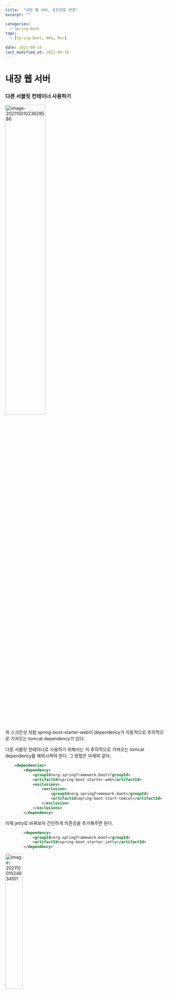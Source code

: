 ```yaml
---
title:  "내장 웹 서버, 포트번호 변경"
excerpt: ""

categories:
  - Spring-Boot
tags:
  - [Spring-Boot, Web, Mvc]
 
date: 2021-09-16
last_modified_at: 2021-09-16
---
```




# 내장 웹 서버





### 다른 서블릿 컨테이너 사용하기



<img src="/assets/images/image-20211001023628586.png" alt="image-20211001023628586" style="width:50%;" />



위 스크린샷 처럼 spring-boot-starter-web이 dependency가 자동적으로 추의적으로 가져오는 tomcat dependency가 있다.

다른 서블릿 컨테이너로 사용하기 위해서는 저 추의적으로 가져오는 tomcat dependency를 예외시켜야 한다. 그 방법은 아래와 같다.



```xml
    <dependencies>
        <dependency>
            <groupId>org.springframework.boot</groupId>
            <artifactId>spring-boot-starter-web</artifactId>
            <exclusions>
                <exclusion>
                    <groupId>org.springframework.boot</groupId>
                    <artifactId>spring-boot-start-tomcat</artifactId>
                </exclusion>
            </exclusions>
        </dependency>
```



이제 jetty로 바꿔보자 간단하게 의존성을 추가해주면 된다.



```xml
        <dependency>
            <groupId>org.springframework.boot</groupId>
            <artifactId>spring-boot-starter-jetty</artifactId>
        </dependency>
```



<img src="/assets/images/image-20211001024834101.png" alt="image-20211001024834101" style="width:33%;" />



그 결과 jetty 의존성이 추가되고 tomcat 의존성이 사라진 것을 알 수 있다.



jetty에서 undertow로 변경

```xml
        <dependency>
            <groupId>org.springframework.boot</groupId>
            <artifactId>spring-boot-starter-undertow</artifactId>
        </dependency>
```

<img src="/assets/images/image-20211001025207021.png" alt="image-20211001025207021" style="width:33%;" />



### 웹서버 사용하지 않기

- 기본적으로 의존성에 웹 관련된 기술이 들어가 있으면 웹 어플리케이션으로 만들려고 한다.



1. property로 웹서버 사용하지 않기

```application.properties
spring.main.web-application-type=none
```



### 포트번호 바꾸기

1. property에서 변경 가능하다

```application.properties
server.port=7070
```



2. 랜덤 port 번호

```application.properties
server.port=0
```



웹서버가 초기화(생성)되면 이 이벤트 리스너가 호출이 된다.

여기서 포트번호를 알아 내는 방법.

```java
package boot.jungwoo.tomcat;

import org.springframework.boot.web.servlet.context.ServletWebServerApplicationContext;
import org.springframework.boot.web.servlet.context.ServletWebServerInitializedEvent;
import org.springframework.context.ApplicationListener;
import org.springframework.stereotype.Component;

@Component
public class PortListener implements ApplicationListener<ServletWebServerInitializedEvent> {

    @Override
    public void onApplicationEvent(ServletWebServerInitializedEvent servletWebServerInitializedEvent) {
        //이벤트에서 웹어플리케이션 컨텍스트를 꺼낸다.
        ServletWebServerApplicationContext applicationContext = servletWebServerInitializedEvent.getApplicationContext();
        System.out.println(applicationContext.getWebServer().getPort());
    }
}
```



<img src="/assets/images/image-20211001030555283.png" alt="image-20211001030555283" style="width:70%;" />



제대로 찍힌 것을 알 수 있고 undertow가 실행되고 바로 출력이 저 이벤트가 실행 된 것을 알 수 있다.


